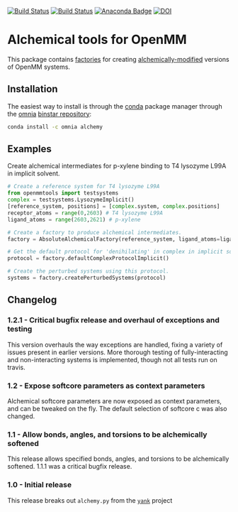 [![Build Status](https://travis-ci.org/choderalab/alchemy.svg?branch=master)](https://travis-ci.org/choderalab/alchemy)
[![Build Status](https://jenkins.choderalab.org/buildStatus/icon?job=test-alchemy-linux)](https://jenkins.choderalab.org/job/test-alchemy-linux/)
[![Anaconda Badge](https://anaconda.org/omnia/alchemy/badges/version.svg)](https://anaconda.org/omnia/alchemy)
[![DOI](https://zenodo.org/badge/42878787.svg)](https://zenodo.org/badge/latestdoi/42878787)

# Alchemical tools for OpenMM

This package contains [factories](https://en.wikipedia.org/wiki/Factory_(object-oriented_programming)) for creating [alchemically-modified](http://www.alchemistry.org/wiki/Best_Practices#Guideline_1:_Always_use_soft-core_potentials_while_decoupling_or_annihilating_Lennard-Jones_interactions) versions of OpenMM systems.

## Installation

The easiest way to install is through the [conda](http://conda.pydata.org/) package manager through the [omnia](http://omnia.md) [binstar repository](https://binstar.org/omnia/alchemy):
```bash
conda install -c omnia alchemy
```

## Examples

Create alchemical intermediates for p-xylene binding to T4 lysozyme L99A in implicit solvent.

```python
# Create a reference system for T4 lysozyme L99A
from openmmtools import testsystems
complex = testsystems.LysozymeImplicit()
[reference_system, positions] = [complex.system, complex.positions]
receptor_atoms = range(0,2603) # T4 lysozyme L99A
ligand_atoms = range(2603,2621) # p-xylene

# Create a factory to produce alchemical intermediates.
factory = AbsoluteAlchemicalFactory(reference_system, ligand_atoms=ligand_atoms)

# Get the default protocol for 'denihilating' in complex in implicit solvent.
protocol = factory.defaultComplexProtocolImplicit()

# Create the perturbed systems using this protocol.
systems = factory.createPerturbedSystems(protocol)
```

## Changelog

### 1.2.1 - Critical bugfix release and overhaul of exceptions and testing
This version overhauls the way exceptions are handled, fixing a variety of issues present in earlier versions.
More thorough testing of fully-interacting and non-interacting systems is implemented, though not all tests run on travis.

### 1.2 - Expose softcore parameters as context parameters
Alchemical softcore parameters are now exposed as context parameters, and can be tweaked on the fly.
The default selection of softcore c was also changed.

### 1.1 - Allow bonds, angles, and torsions to be alchemically softened
This release allows specified bonds, angles, and torsions to be alchemically softened.
1.1.1 was a critical bugfix release.

### 1.0 - Initial release
This release breaks out `alchemy.py` from the [`yank`](http://github.com/choderalab/yank) project
